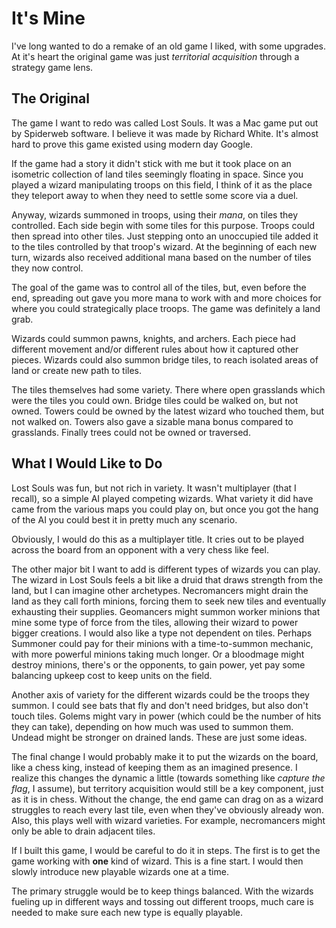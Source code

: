 # It's Mine

I've long wanted to do a remake of an old game I liked, with some upgrades.  At it's heart the original game was just _territorial acquisition_ through a strategy game lens.

## The Original

The game I want to redo was called Lost Souls.  It was a Mac game put out by Spiderweb software.  I believe it was made by Richard White.  It's almost hard to prove this game existed using modern day Google.

If the game had a story it didn't stick with me but it took place on an isometric collection of land tiles seemingly floating in space.  Since you played a wizard manipulating troops on this field, I think of it as the place they teleport away to when they need to settle some score via a duel.

Anyway, wizards summoned in troops, using their _mana_, on tiles they controlled.  Each side begin with some tiles for this purpose.  Troops could then spread into other tiles.  Just stepping onto an unoccupied tile added it to the tiles controlled by that troop's wizard.  At the beginning of each new turn, wizards also received additional mana based on the number of tiles they now control.

The goal of the game was to control all of the tiles, but, even before the end, spreading out gave you more mana to work with and more choices for where you could strategically place troops.  The game was definitely a land grab.

Wizards could summon pawns, knights, and archers.  Each piece had different movement and/or different rules about how it captured other pieces.  Wizards could also summon bridge tiles, to reach isolated areas of land or create new path to tiles.

The tiles themselves had some variety.  There where open grasslands which were the tiles you could own.  Bridge tiles could be walked on, but not owned.  Towers could be owned by the latest wizard who touched them, but not walked on.  Towers also gave a sizable mana bonus compared to grasslands.  Finally trees could not be owned or traversed.

## What I Would Like to Do

Lost Souls was fun, but not rich in variety.  It wasn't multiplayer (that I recall), so a simple AI played competing wizards.  What variety it did have came from the various maps you could play on, but once you got the hang of the AI you could best it in pretty much any scenario.

Obviously, I would do this as a multiplayer title.  It cries out to be played across the board from an opponent with a very chess like feel.

The other major bit I want to add is different types of wizards you can play.  The wizard in Lost Souls feels a bit like a druid that draws strength from the land, but I can imagine other archetypes.  Necromancers might drain the land as they call forth minions, forcing them to seek new tiles and eventually exhausting their supplies.  Geomancers might summon worker minions that mine some type of force from the tiles, allowing their wizard to power bigger creations.  I would also like a type not dependent on tiles.  Perhaps Summoner could pay for their minions with a time-to-summon mechanic, with more powerful minions taking much longer.  Or a bloodmage might destroy minions, there's or the opponents, to gain power, yet pay some balancing upkeep cost to keep units on the field.

Another axis of variety for the different wizards could be the troops they summon.  I could see bats that fly and don't need bridges, but also don't touch tiles.  Golems might vary in power (which could be the number of hits they can take), depending on how much was used to summon them.  Undead might be stronger on drained lands.  These are just some ideas.

The final change I would probably make it to put the wizards on the board, like a chess king, instead of keeping them as an imagined presence.  I realize this changes the dynamic a little (towards something like _capture the flag_, I assume), but territory acquisition would still be a key component, just as it is in chess.  Without the change, the end game can drag on as a wizard struggles to reach every last tile, even when they've obviously already won.  Also, this plays well with wizard varieties.  For example, necromancers might only be able to drain adjacent tiles.

If I built this game, I would be careful to do it in steps.  The first is to get the game working with **one** kind of wizard.  This is a fine start.  I would then slowly introduce new playable wizards one at a time.

The primary struggle would be to keep things balanced.  With the wizards fueling up in different ways and tossing out different troops, much care is needed to make sure each new type is equally playable.
